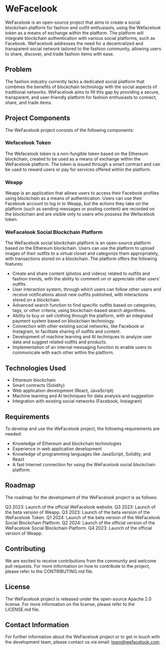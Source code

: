 # WeFacelook
WeFacelook is an open-source project that aims to create a social blockchain platform for fashion and outfit enthusiasts, using the Wefacelook token as a means of exchange within the platform. The platform will integrate blockchain authentication with various social platforms, such as Facebook. WeFacelook addresses the need for a decentralized and transparent social network tailored to the fashion community, allowing users to share, discover, and trade fashion items with ease.

## Problem
The fashion industry currently lacks a dedicated social platform that combines the benefits of blockchain technology with the social aspects of traditional networks. WeFacelook aims to fill this gap by providing a secure, transparent, and user-friendly platform for fashion enthusiasts to connect, share, and trade items.

## Project Components
The WeFacelook project consists of the following components:

### Wefacelook Token
The Wefacelook token is a non-fungible token based on the Ethereum blockchain, created to be used as a means of exchange within the WeFacelook platform. The token is issued through a smart contract and can be used to reward users or pay for services offered within the platform.

### Weapp
Weapp is an application that allows users to access their Facebook profiles using blockchain as a means of authentication. Users can use their Facebook account to log in to Weapp, but the actions they take on the platform (such as sending messages or posting content) are recorded on the blockchain and are visible only to users who possess the Wefacelook token.

### WeFacelook Social Blockchain Platform
The WeFacelook social blockchain platform is an open-source platform based on the Ethereum blockchain. Users can use the platform to upload images of their outfits to a virtual closet and categorize them appropriately, with transactions stored on a blockchain. The platform offers the following features:

- Create and share content (photos and videos) related to outfits and fashion trends, with the ability to comment on or appreciate other users' outfits.
- User interaction system, through which users can follow other users and receive notifications about new outfits published, with interactions stored on a blockchain.
- Advanced search function to find specific outfits based on categories, tags, or other criteria, using blockchain-based search algorithms.
- Ability to buy or sell clothing through the platform, with an integrated payment system based on blockchain technology.
- Connection with other existing social networks, like Facebook or Instagram, to facilitate sharing of outfits and content.
- Development of machine learning and AI techniques to analyze user data and suggest related outfits and products.
- Implementation of an internal messaging function to enable users to communicate with each other within the platform.

## Technologies Used
- Ethereum blockchain
- Smart contracts (Solidity)
- Web application development (React, JavaScript)
- Machine learning and AI techniques for data analysis and suggestion
- Integration with existing social networks (Facebook, Instagram)

## Requirements
To develop and use the WeFacelook project, the following requirements are needed:

- Knowledge of Ethereum and blockchain technologies
- Experience in web application development
- Knowledge of programming languages like JavaScript, Solidity, and React
- A fast Internet connection for using the WeFacelook social blockchain platform.

## Roadmap
The roadmap for the development of the WeFacelook project is as follows:

Q3 2023: Launch of the official WeFacelook website.
Q3 2023: Launch of the beta version of Weapp.
Q3 2023: Launch of the beta version of the WeFacelook Token.
Q1 2024: Launch of the beta version of the WeFacelook Social Blockchain Platform.
Q2 2024: Launch of the official version of the WeFacelook Social Blockchain Platform.
Q4 2023: Launch of the official version of Weapp.

## Contributing
We are excited to receive contributions from the community and welcome pull requests. For more information on how to contribute to the project, please refer to the CONTRIBUTING.md file.

## License
The WeFacelook project is released under the open-source Apache 2.0 license. For more information on the license, please refer to the LICENSE.md file.

## Contact Information
For further information about the WeFacelook project or to get in touch with the development team, please contact us via email: team@wefacelook.com.

